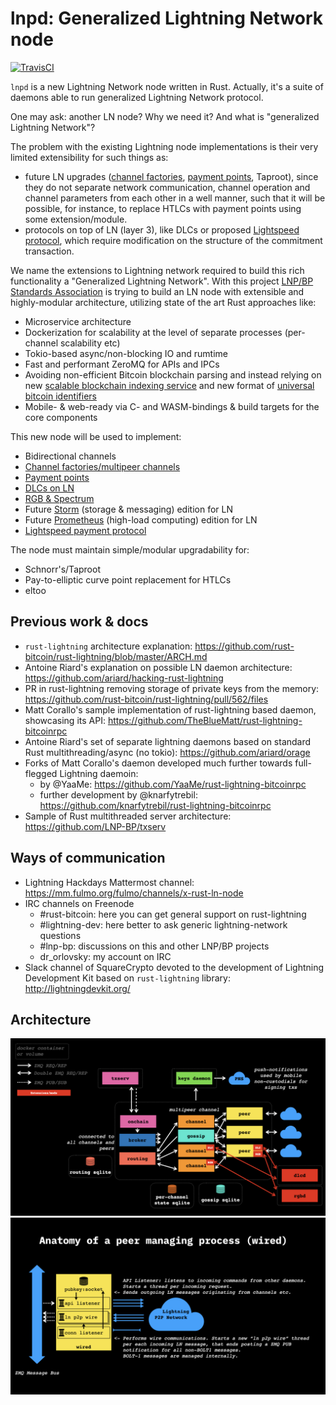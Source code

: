 # lnpd: Generalized Lightning Network node

[![TravisCI](https://api.travis-ci.com/LNP-BP/lnpd.svg?branch=master)](https://api.travis-ci.com/LNP-BP/lnpd)

`lnpd` is a new Lightning Network node written in Rust. Actually, it's a suite of daemons able to run generalized Lightning Network protocol.

One may ask: another LN node? Why we need it? And what is "generalized Lightning Network"?

The problem with the existing Lightning node implementations is their very limited extensibility for such things as:

* future LN upgrades ([channel factories](https://tik-old.ee.ethz.ch/file//a20a865ce40d40c8f942cf206a7cba96/Scalable_Funding_Of_Blockchain_Micropayment_Networks%20(1).pdf), [payment points](https://suredbits.com/payment-points-part-1/), Taproot), since they do not separate network communication, channel operation and channel parameters from each other in a well manner, such that it will be possible, for instance, to replace HTLCs with payment points using some extension/module.
* protocols on top of LN (layer 3), like DLCs or proposed [Lightspeed protocol](https://github.com/LNP-BP/lnpbps/issues/24), which require modification on the structure of the commitment transaction.

We name the extensions to Lightning network required to build this rich functionality a "Generalized Lightning Network". With this project [LNP/BP Standards Association](https://github.com/LNP-BP) is trying to build an LN node with extensible and highly-modular architecture, utilizing state of the art Rust approaches like:

* Microservice architecture
* Dockerization for scalability at the level of separate processes (per-channel scalability etc)
* Tokio-based async/non-blocking IO and rumtime
* Fast and performant ZeroMQ for APIs and IPCs
* Avoiding non-efficient Bitcoin blockchain parsing and instead relying on new [scalable blockchain indexing service](https://github.com/LNP-BP/txserv) and new format of [universal bitcoin identifiers](https://github.com/LNP-BP/lnpbps/blob/master/lnpbp-0005.md)
* Mobile- & web-ready via C- and WASM-bindings & build targets for the core components

This new node will be used to implement:

* Bidirectional channels
* [Channel factories/multipeer channels](https://tik-old.ee.ethz.ch/file//a20a865ce40d40c8f942cf206a7cba96/Scalable_Funding_Of_Blockchain_Micropayment_Networks%20(1).pdf)
* [Payment points](https://suredbits.com/payment-points-part-1/)
* [DLCs on LN](https://hackmd.io/@lpQxZaCeTG6OJZI3awxQPQ/LN-DLC)
* [RGB & Spectrum](https://github.com/rgb-org/spec)
* Future [Storm](https://github.com/storm-org/storm-spec) (storage & messaging) edition for LN
* Future [Prometheus](https://github.com/pandoracore/prometheus-spec/blob/master/prometheus.pdf) (high-load computing) edition for LN
* [Lightspeed payment protocol](https://github.com/LNP-BP/lnpbps/issues/24)

The node must maintain simple/modular upgradability for:

* Schnorr's/Taproot
* Pay-to-elliptic curve point replacement for HTLCs
* eltoo


## Previous work & docs

* `rust-lightning` architecture explanation: <https://github.com/rust-bitcoin/rust-lightning/blob/master/ARCH.md>
* Antoine Riard's explanation on possible LN daemon architecture: <https://github.com/ariard/hacking-rust-lightning>
* PR in rust-lightning removing storage of private keys from the memory: <https://github.com/rust-bitcoin/rust-lightning/pull/562/files>
* Matt Corallo's sample implementation of rust-lightning based daemon, showcasing its API: <https://github.com/TheBlueMatt/rust-lightning-bitcoinrpc>
* Antoine Riard's set of separate lightning daemons based on standard Rust multithreading/async (no tokio): <https://github.com/ariard/orage>
* Forks of Matt Corallo's daemon developed much further towards full-flegged Lightning daemoin:
    * by @YaaMe: <https://github.com/YaaMe/rust-lightning-bitcoinrpc>
    * further development by @knarfytrebil: <https://github.com/knarfytrebil/rust-lightning-bitcoinrpc>
* Sample of Rust multithreaded server architecture: <https://github.com/LNP-BP/txserv>


## Ways of communication

* Lightning Hackdays Mattermost channel: <https://mm.fulmo.org/fulmo/channels/x-rust-ln-node>
* IRC channels on Freenode
    * \#rust-bitcoin: here you can get general support on rust-lightning
    * \#lightning-dev: here better to ask generic lightning-network questions
    * \#lnp-bp: discussions on this and other LNP/BP projects
    * dr_orlovsky: my account on IRC
* Slack channel of SquareCrypto devoted to the development of Lightning Development Kit based on `rust-lightning` library: <http://lightningdevkit.org/>


## Architecture

![Architecture](doc/architecture.jpeg)
![Architecture](doc/architecture-wired.jpeg)
